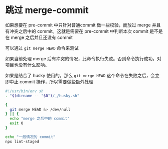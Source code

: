# 跳过 merge-commit

如果想要在 pre-commit 中只针对普通commit 做一些校验，而放过 merge 并且有冲突之后中的 commit。这就是需要在 pre-commit 中判断本次 commit 是不是在 merge 之后并且还没有 commit



可以通过 `git merge HEAD` 命令来测试

如果当前处理 merge 后有冲突的情况，此命令执行失败。否则命令执行成功，对项目也没有什么影响。



如果是结合了 husky 使用的。那么 `git merge HEAD` 这个命令在失败之后，会立即中止 commit 操作，所以需要做些额外处理

```bash
#!/usr/bin/env sh
. "$(dirname -- "$0")/_/husky.sh"

{
  git merge HEAD &> /dev/null
} || {
  echo "merge 之后中的 commit"
  exit 0
}

echo "一般情况的 commit"
npx lint-staged
```

